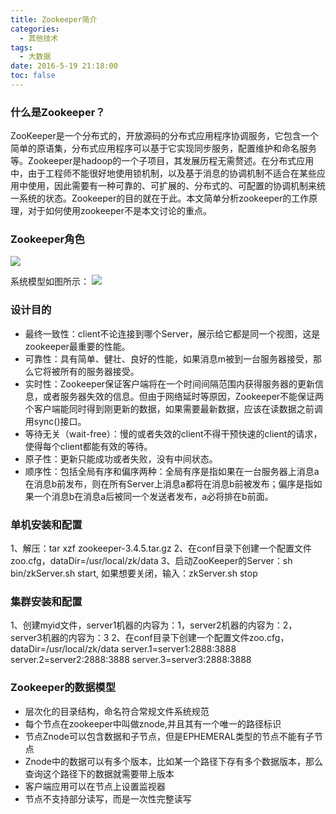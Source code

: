 ```yaml
---
title: Zookeeper简介
categories:
  - 其他技术
tags:
  - 大数据
date: 2016-5-19 21:18:00
toc: false
---
```


### 什么是Zookeeper？
ZooKeeper是一个分布式的，开放源码的分布式应用程序协调服务，它包含一个简单的原语集，分布式应用程序可以基于它实现同步服务，配置维护和命名服务等。Zookeeper是hadoop的一个子项目，其发展历程无需赘述。在分布式应用中，由于工程师不能很好地使用锁机制，以及基于消息的协调机制不适合在某些应用中使用，因此需要有一种可靠的、可扩展的、分布式的、可配置的协调机制来统一系统的状态。Zookeeper的目的就在于此。本文简单分析zookeeper的工作原理，对于如何使用zookeeper不是本文讨论的重点。

### Zookeeper角色
![](http://7xvfir.com1.z0.glb.clouddn.com/Zookeeper%E7%AE%80%E4%BB%8B/1.png)

<!-- more -->

系统模型如图所示：
![](http://7xvfir.com1.z0.glb.clouddn.com/Zookeeper%E7%AE%80%E4%BB%8B/2.png)

### 设计目的
- 最终一致性：client不论连接到哪个Server，展示给它都是同一个视图，这是zookeeper最重要的性能。
- 可靠性：具有简单、健壮、良好的性能，如果消息m被到一台服务器接受，那么它将被所有的服务器接受。
- 实时性：Zookeeper保证客户端将在一个时间间隔范围内获得服务器的更新信息，或者服务器失效的信息。但由于网络延时等原因，Zookeeper不能保证两个客户端能同时得到刚更新的数据，如果需要最新数据，应该在读数据之前调用sync()接口。
- 等待无关（wait-free）：慢的或者失效的client不得干预快速的client的请求，使得每个client都能有效的等待。
- 原子性：更新只能成功或者失败，没有中间状态。
- 顺序性：包括全局有序和偏序两种：全局有序是指如果在一台服务器上消息a在消息b前发布，则在所有Server上消息a都将在消息b前被发布；偏序是指如果一个消息b在消息a后被同一个发送者发布，a必将排在b前面。

### 单机安装和配置
1、解压：tar xzf zookeeper-3.4.5.tar.gz
2、在conf目录下创建一个配置文件zoo.cfg，dataDir=/usr/local/zk/data
3、启动ZooKeeper的Server：sh bin/zkServer.sh start, 如果想要关闭，输入：zkServer.sh stop

### 集群安装和配置
1、创建myid文件，server1机器的内容为：1，server2机器的内容为：2，server3机器的内容为：3
2、在conf目录下创建一个配置文件zoo.cfg，
dataDir=/usr/local/zk/data
server.1=server1:2888:3888
server.2=server2:2888:3888
server.3=server3:2888:3888

### Zookeeper的数据模型
- 层次化的目录结构，命名符合常规文件系统规范
- 每个节点在zookeeper中叫做znode,并且其有一个唯一的路径标识
- 节点Znode可以包含数据和子节点，但是EPHEMERAL类型的节点不能有子节点
- Znode中的数据可以有多个版本，比如某一个路径下存有多个数据版本，那么查询这个路径下的数据就需要带上版本
- 客户端应用可以在节点上设置监视器
- 节点不支持部分读写，而是一次性完整读写

